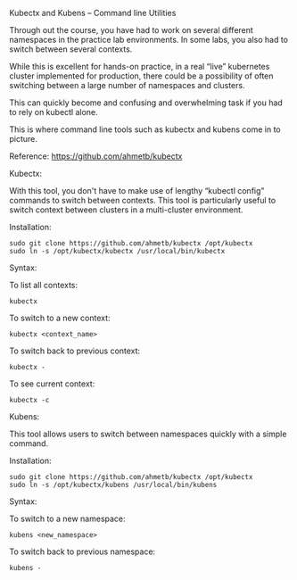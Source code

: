Kubectx and Kubens – Command line Utilities

Through out the course, you have had to work on several different namespaces in the practice lab environments. In some labs, you also had to switch between several contexts.


While this is excellent for hands-on practice, in a real “live” kubernetes cluster implemented for production, there could be a possibility of often switching between a large number of namespaces and clusters.


This can quickly become and confusing and overwhelming task if you had to rely on kubectl alone.


This is where command line tools such as kubectx and kubens come in to picture.


Reference: https://github.com/ahmetb/kubectx


Kubectx:

With this tool, you don't have to make use of lengthy “kubectl config” commands to switch between contexts. This tool is particularly useful to switch context between clusters in a multi-cluster environment.


Installation:

    sudo git clone https://github.com/ahmetb/kubectx /opt/kubectx
    sudo ln -s /opt/kubectx/kubectx /usr/local/bin/kubectx


Syntax:

To list all contexts:

    kubectx


To switch to a new context:

    kubectx <context_name>


To switch back to previous context:

    kubectx -


To see current context:

    kubectx -c



Kubens:

This tool allows users to switch between namespaces quickly with a simple command.

Installation:

    sudo git clone https://github.com/ahmetb/kubectx /opt/kubectx
    sudo ln -s /opt/kubectx/kubens /usr/local/bin/kubens


Syntax:

To switch to a new namespace:

    kubens <new_namespace>


To switch back to previous namespace:

    kubens -